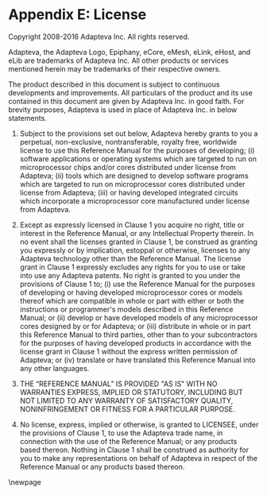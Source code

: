
Appendix E: License
==============================================================================

Copyright 2008-2016 Adapteva Inc. All rights reserved.

Adapteva, the Adapteva Logo, Epiphany, eCore, eMesh, eLink, eHost, and eLib are trademarks of Adapteva Inc. All other products or services mentioned herein may be trademarks of their respective owners.

The product described in this document is subject to continuous developments and improvements. All particulars of the product and its use contained in this document are given by Adapteva Inc. in good faith. For brevity purposes, Adapteva is used in place of Adapteva Inc. in below statements.

1. Subject to the provisions set out below, Adapteva hereby grants to you a perpetual, non-exclusive, nontransferable, royalty free, worldwide license to use this Reference Manual for the purposes of developing; (i) software applications or operating systems which are targeted to run on microprocessor chips and/or cores distributed under license from Adapteva; (ii) tools which are designed to develop software programs which are targeted to run on microprocessor cores distributed under license from Adapteva; (iii) or having developed integrated circuits which incorporate a microprocessor core manufactured under license from Adapteva.

2. Except as expressly licensed in Clause 1 you acquire no right, title or interest in the Reference Manual, or any Intellectual Property therein. In no event shall the licenses granted in Clause 1, be construed as granting you expressly or by implication, estoppal or otherwise, licenses to any Adapteva technology other than the Reference Manual. The license grant in Clause 1 expressly excludes any rights for you to use or take into use any Adapteva patents. No right is granted to you under the provisions of Clause 1 to; (i) use the Reference Manual for the purposes of developing or having developed microprocessor cores or models thereof which are compatible in whole or part with either or both the instructions or programmer's models described in this Reference Manual; or (ii) develop or have developed models of any microprocessor cores designed by or for Adapteva; or (iii) distribute in whole or in part this Reference Manual to third parties, other than to your subcontractors for the purposes of having developed products in accordance with the license grant in Clause 1 without the express written permission of Adapteva; or (iv) translate or have translated this Reference Manual into any other languages.

3. THE “REFERENCE MANUAL” IS PROVIDED "AS IS" WITH NO WARRANTIES EXPRESS, IMPLIED OR STATUTORY, INCLUDING BUT NOT LIMITED TO ANY WARRANTY OF SATISFACTORY QUALITY, NONINFRINGEMENT OR FITNESS FOR A PARTICULAR PURPOSE.

4. No license, express, implied or otherwise, is granted to LICENSEE, under the provisions of Clause 1, to use the Adapteva trade name, in connection with the use of the Reference Manual; or any products based thereon. Nothing in Clause 1 shall be construed as authority for you to make any representations on behalf of Adapteva in respect of the Reference Manual or any products based thereon.

\newpage
